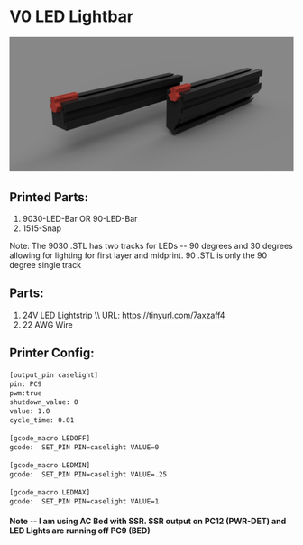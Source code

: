 # V0 LED Lightbar

![Image 1](Images/01.png)

## Printed Parts:
1. 9030-LED-Bar OR 90-LED-Bar
2. 1515-Snap

Note: The 9030 .STL has two tracks for LEDs -- 90 degrees and 30 degrees allowing for lighting for first layer and midprint. 90 .STL is only the 90 degree single track

## Parts:
1. 24V LED Lightstrip \\\ URL: https://tinyurl.com/7axzaff4
2. 22 AWG Wire

## Printer Config:
```
[output_pin caselight]
pin: PC9
pwm:true
shutdown_value: 0
value: 1.0
cycle_time: 0.01

[gcode_macro LEDOFF]
gcode:  SET_PIN PIN=caselight VALUE=0

[gcode_macro LEDMIN]
gcode:  SET_PIN PIN=caselight VALUE=.25

[gcode_macro LEDMAX]
gcode:  SET_PIN PIN=caselight VALUE=1
```

#### Note -- I am using AC Bed with SSR. SSR output on PC12 (PWR-DET) and LED Lights are running off PC9 (BED)
